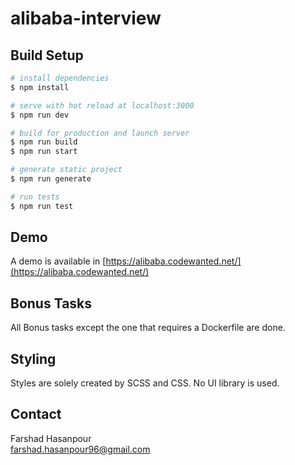 # alibaba-interview

## Build Setup

```bash
# install dependencies
$ npm install

# serve with hot reload at localhost:3000
$ npm run dev

# build for production and launch server
$ npm run build
$ npm run start

# generate static project
$ npm run generate

# run tests
$ npm run test
```

## Demo
A demo is available in [https://alibaba.codewanted.net/](https://alibaba.codewanted.net/)

## Bonus Tasks
All Bonus tasks except the one that requires a Dockerfile are done.

## Styling
Styles are solely created by SCSS and CSS. No UI library is used.

## Contact
Farshad Hasanpour\
[farshad.hasanpour96@gmail.com](mailto:farshad.hasanpour96@gmail.com)
